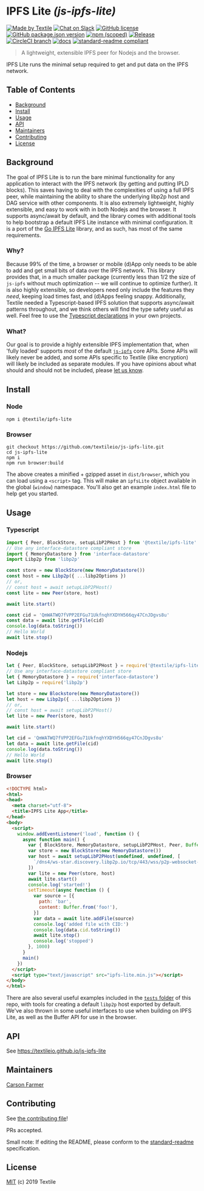 # IPFS Lite _(js-ipfs-lite)_

[![Made by Textile](https://img.shields.io/badge/made%20by-Textile-informational.svg?style=flat-square)](https://textile.io)
[![Chat on Slack](https://img.shields.io/badge/slack-slack.textile.io-informational.svg?style=flat-square)](https://slack.textile.io)
[![GitHub license](https://img.shields.io/github/license/textileio/js-ipfs-lite.svg?style=flat-square)](./LICENSE)
[![GitHub package.json version](https://img.shields.io/github/package-json/v/textileio/js-ipfs-lite.svg?style=popout-square)](./package.json)
[![npm (scoped)](https://img.shields.io/npm/v/@textile/ipfs-lite.svg?style=popout-square)](https://www.npmjs.com/package/@textile/ipfs-lite)
[![Release](https://img.shields.io/github/release/textileio/js-ipfs-lite.svg?style=flat-square)](https://github.com/textileio/js-ipfs-lite/releases/latest)
[![CircleCI branch](https://img.shields.io/circleci/project/github/textileio/js-ipfs-lite/master.svg?style=flat-square)](https://circleci.com/gh/textileio/js-ipfs-lite)
[![docs](https://img.shields.io/badge/docs-master-success.svg?style=popout-square)](https://textileio.github.io/js-ipfs-lite/)
[![standard-readme compliant](https://img.shields.io/badge/standard--readme-OK-green.svg?style=flat-square)](https://github.com/RichardLitt/standard-readme)

> A lightweight, extensible IPFS peer for Nodejs and the browser.

IPFS Lite runs the minimal setup required to get and put data on the IPFS network.

## Table of Contents

- [Background](#background)
- [Install](#install)
- [Usage](#usage)
- [API](#api)
- [Maintainers](#maintainers)
- [Contributing](#contributing)
- [License](#license)

## Background

The goal of IPFS Lite is to run the bare minimal functionality for any application to interact with the IPFS network (by getting and putting IPLD blocks). This saves having to deal with the complexities of using a full IPFS peer, while maintaining the ability to share the underlying libp2p host and DAG service with other components. It is also extremely lightweight, highly extensible, and easy to work with in both Nodejs and the browser. It supports async/await by default, and the library comes with additional tools to help bootstrap a default IPFS Lite instance with minimal configuration. It is a port of the [Go IPFS Lite](https://github.com/hsanjuan/ipfs-lite) library, and as such, has most of the same requirements. 

### Why?

Because 99% of the time, a browser or mobile (d)App only needs to be able to add and get small bits of data over the IPFS network. This library provides that, in a much smaller package (currently less than 1/2 the size of `js-ipfs` without much optimization -- we will continue to optimize further). It is also highly extensible, so developers need only include the features they _need_, keeping load times fast, and (d)Apps feeling snappy. Additionally, Textile needed a Typescript-based IPFS solution that supports async/await patterns throughout, and we think others will find the type safety useful as well. Feel free to use the [Typescript declarations](https://github.com/textileio/js-ipfs-lite/tree/master/src/@types) in your own projects.

### What?

Our goal is to provide a highly extensible IPFS implementation that, when 'fully loaded' supports _most_ of the default [`js-ipfs`](https://github.com/ipfs/interface-js-ipfs-core) core APIs. Some APIs will likely never be added, and some APIs specific to Textile (like encryption) will likely be included as separate modules. If you have opinions about what should and should not be included, please [let us know](https://github.com/textileio/js-ipfs-lite/issues).

## Install

### Node

```
npm i @textile/ipfs-lite
```

### Browser

```
git checkout https://github.com/textileio/js-ipfs-lite.git
cd js-ipfs-lite
npm i
npm run browser:build
```

The above creates a minified + gzipped asset in `dist/browser`, which you can load using a `<script>` tag. This will make an `ipfsLite` object available in the global (`window`) namespace. You'll also get an example `index.html` file to help get you started.

## Usage

### Typescript

```typescript
import { Peer, BlockStore, setupLibP2PHost } from '@textile/ipfs-lite'
// Use any interface-datastore compliant store
import { MemoryDatastore } from 'interface-datastore'
import Libp2p from 'libp2p'

const store = new BlockStore(new MemoryDatastore())
const host = new Libp2p({ ...libp2Options })
// or, 
// const host = await setupLibP2PHost()
const lite = new Peer(store, host)

await lite.start()

const cid = 'QmWATWQ7fVPP2EFGu71UkfnqhYXDYH566qy47CnJDgvs8u'
const data = await lite.getFile(cid)
console.log(data.toString())
// Hello World
await lite.stop()
```

### Nodejs

```javascript
let { Peer, BlockStore, setupLibP2PHost } = require('@textile/ipfs-lite')
// Use any interface-datastore compliant store
let { MemoryDatastore } = require('interface-datastore')
let Libp2p = require('libp2p')

let store = new Blockstore(new MemoryDatastore())
let host = new Libp2p({ ...libp2Options })
// or, 
// const host = await setupLibP2PHost()
let lite = new Peer(store, host)

await lite.start()

let cid = 'QmWATWQ7fVPP2EFGu71UkfnqhYXDYH566qy47CnJDgvs8u'
let data = await lite.getFile(cid)
console.log(data.toString())
// Hello World
await lite.stop()
```

### Browser

```html
<!DOCTYPE html>
<html>
<head>
  <meta charset="utf-8">
  <title>IPFS Lite App</title>
</head>
<body>
  <script>
    window.addEventListener('load', function () {
      async function main() {
        var { BlockStore, MemoryDatastore, setupLibP2PHost, Peer, Buffer } = window.ipfsLite
        var store = new BlockStore(new MemoryDatastore())
        var host = await setupLibP2PHost(undefined, undefined, [
          `/dns4/ws-star.discovery.libp2p.io/tcp/443/wss/p2p-websocket-star`
        ])
        var lite = new Peer(store, host)
        await lite.start()
        console.log('started!')
        setTimeout(async function () {
          var source = [{
            path: 'bar',
            content: Buffer.from('foo!'),
          }]
          var data = await lite.addFile(source)
          console.log('added file with CID:')
          console.log(data.cid.toString())
          await lite.stop()
          console.log('stopped')
        }, 1000)
      }
      main()
    })
  </script>
  <script type="text/javascript" src="ipfs-lite.min.js"></script>
</body>
</html>
```

There are also several useful examples included in the [`tests` folder](https://github.com/textileio/js-ipfs-lite/tree/master/tests) of this repo, with tools for creating a default `libp2p` host exported by default. We've also thrown in some useful interfaces to use when building on IPFS Lite, as well as the Buffer API for use in the browser.

## API

See https://textileio.github.io/js-ipfs-lite

## Maintainers

[Carson Farmer](https://github.com/carsonfarmer)

## Contributing

See [the contributing file](CONTRIBUTING.md)!

PRs accepted.

Small note: If editing the README, please conform to the [standard-readme](https://github.com/RichardLitt/standard-readme) specification.

## License

[MIT](LICENSE) (c) 2019 Textile
